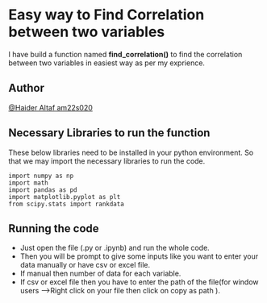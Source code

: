 #  Easy way to Find Correlation between two variables

I have build a function named  __find_correlation()__ to find the correlation between two variables in easiest way as per my exprience.

## Author
[@Haider Altaf am22s020](https://www.github.com/HaiderAltaf)
  

## Necessary Libraries to run the function
These below libraries need to be installed in your python environment. So that we may import the necessary libraries to run the code.

    import numpy as np
    import math
    import pandas as pd
    import matplotlib.pyplot as plt
    from scipy.stats import rankdata

## Running the code

- Just open the file (.py or .ipynb) and run the whole code.
- Then you will be prompt to give some inputs like you want to enter your data manually or have csv or excel file. 
- If manual then number of data for each variable.
- If csv or excel file then you have to enter the path of the file(for window users -->Right click on your file then click on copy as path ).
